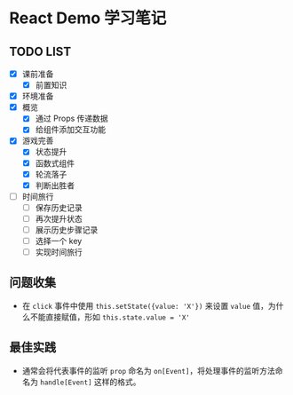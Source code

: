 # React Demo 学习笔记

## TODO LIST
- [x] 课前准备  
    - [x] 前置知识  
- [x] 环境准备  
- [x] 概览  
    - [x] 通过 Props 传递数据  
    - [x] 给组件添加交互功能  
- [x] 游戏完善  
    - [x] 状态提升  
    - [x] 函数式组件  
    - [x] 轮流落子  
    - [x] 判断出胜者  
- [ ] 时间旅行  
    - [ ] 保存历史记录  
    - [ ] 再次提升状态  
    - [ ] 展示历史步骤记录  
    - [ ] 选择一个 key  
    - [ ] 实现时间旅行  

## 问题收集
- 在 `click` 事件中使用 `this.setState({value: 'X'})` 来设置 `value` 值，为什么不能直接赋值，形如 `this.state.value = 'X'`

## 最佳实践
- 通常会将代表事件的监听 `prop` 命名为 `on[Event]`，将处理事件的监听方法命名为 `handle[Event]` 这样的格式。
